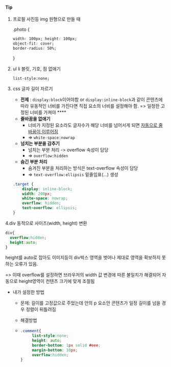 #### Tip

1. 프로필 사진등 img 원형으로 만들 때

   .photo {

   ```css
   width: 100px; height: 100px;
   object-fit: cover;
   border-radius: 50%;
   ```
   }

2. ul li 블릿, 기호, 점 없애기

   `list-style:none;`

3. css 글자 길이 자르기

   - **전제** : `display:block`이어야함 or `display:inline-block`과 같이 콘텐츠에 따라 유동적인 너비를 가진다면 직접 요소의 너비를 설정해야 함. => 일정한 고정된 너비를 가져야 ****
   - **줄바꿈을 없애기**
     - 너비가 지정된 요소라도 글자수가 해당 너비를 넘어서게 되면 <u>자동으로 줄바꿈이 이루어짐</u>
     - => `white-space:nowrap`
   - **넘치는 부분을 감추기**
     - 넘치는 부분 처리 -> overflow 속성이 담당
     - => `overflow:hidden`
   - **숨긴 부분 처리**
     - 숨겨진 부분을 처리하는 방식은 text-overflow 속성이 담당
     - => `text-overflow:ellipsis` 밑줄임표(...) 생성

   ```css
   .target {
       display: inline-block;
       width: 200px;
       white-space: nowrap;
       overflow: hidden;
       text-overflow: ellipsis;
   }
   ```


4.div 동적으로 사이즈(width, height) 변환

```css
div{
  overflow:hidden;
  height:auto;
}
```

height를 auto로 잡아도 이미지등이 div박스 영역을 벗어나 제대로 영역을 확보하지 못하는 오류가 있음.

=> 이때 overflow를 설정하면 브라우저의 width 값 변경에 따른 불일치가 해결되어 자동으로 height영역이 컨텐츠 크기에 맞게 조절됨

- 내가 설정한 방법

  - 문제: 길이를 고정값으로 주었는데 안의 p 요소안 콘텐츠가 일정 길이를 넘을 경우 정렬이 뒤틀려짐

  - 해결방법 

  - ```css
    .comment{
         list-style:none;
         height: auto;
         border-bottom: 1px solid #eee;
         margin-bottom: 10px;
         overflow:hidden;
    }
    ```

    ​